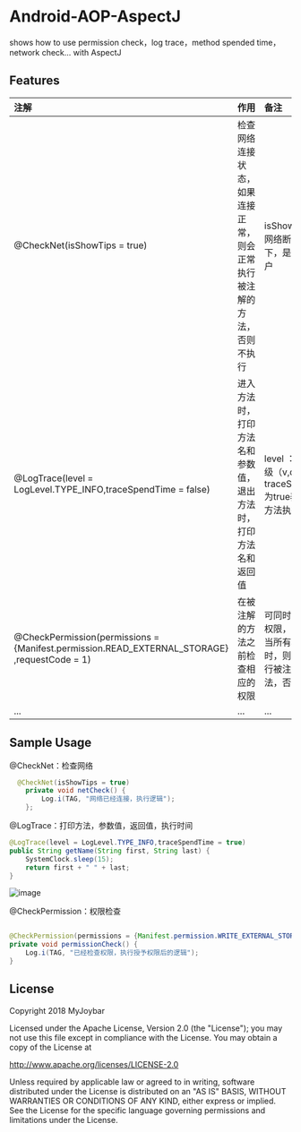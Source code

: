 # Android-AOP-AspectJ

shows how to use permission check，log trace，method spended time，network check... with AspectJ

## Features
|注解|作用|备注|
|:---|:---|:---|
|@CheckNet(isShowTips = true)|检查网络连接状态，如果连接正常，则会正常执行被注解的方法，否则不执行| isShowTips ：当网络断开的情况下，是否提示用户|
|@LogTrace(level = LogLevel.TYPE_INFO,traceSpendTime = false)|进入方法时，打印方法名和参数值，退出方法时，打印方法名和返回值| level ：日志的等级（v,d,i,w,e），<br>traceSpendTime 为true表示打印方法执行的时间|
| @CheckPermission(permissions = {Manifest.permission.READ_EXTERNAL_STORAGE} ,requestCode = 1)|在被注解的方法之前检查相应的权限|可同时配置多个权限，<br>当所有权限授权时，则会正常执行被注解的方法，否则不执行|
|...|...|...|

## Sample Usage

@CheckNet：检查网络

```java
  @CheckNet(isShowTips = true)
    private void netCheck() {
        Log.i(TAG, "网络已经连接，执行逻辑");
    };

```

@LogTrace：打印方法，参数值，返回值，执行时间

```java
@LogTrace(level = LogLevel.TYPE_INFO,traceSpendTime = true)
public String getName(String first, String last) {
    SystemClock.sleep(15); 
    return first + " " + last;
}

```
![image](https://github.com/myjoybar/Android-AOP-AspectJ/blob/master/screenshots/screenshot.png)

@CheckPermission：权限检查

```java

@CheckPermission(permissions = {Manifest.permission.WRITE_EXTERNAL_STORAGE,Manifest.permission.CAMERA} ,requestCode = 1)
private void permissionCheck() {
    Log.i(TAG, "已经检查权限，执行授予权限后的逻辑");
}
```
## License

Copyright 2018 MyJoybar

Licensed under the Apache License, Version 2.0 (the "License");
you may not use this file except in compliance with the License.
You may obtain a copy of the License at

   http://www.apache.org/licenses/LICENSE-2.0

Unless required by applicable law or agreed to in writing, software
distributed under the License is distributed on an "AS IS" BASIS,
WITHOUT WARRANTIES OR CONDITIONS OF ANY KIND, either express or implied.
See the License for the specific language governing permissions and
limitations under the License.  